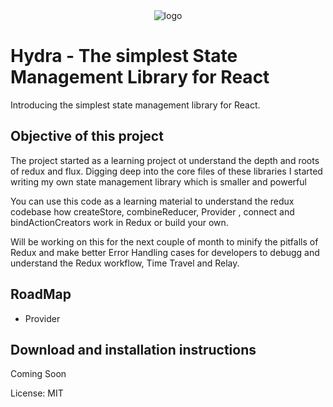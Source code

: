<div align="center">
    <img src="https://github.com/Rajdeepc/razor/blob/master/github/hydralogo.png?raw=true" alt="logo">
</div>

# Hydra - The simplest State Management Library for React

Introducing the simplest state management library for React.

## Objective of this project
The project started as a learning project ot understand the depth and roots of redux and flux. Digging deep into the core files of these libraries I started writing my own state management library which is smaller and powerful

You can use this code as a learning material to understand the redux codebase how createStore, combineReducer, Provider , connect and bindActionCreators work in Redux or build your own.

Will be working on this for the next couple of month to minify the pitfalls of Redux and make better Error Handling cases for developers to debugg and understand the Redux workflow, Time Travel and Relay.

## RoadMap
 * Provider

## Download and installation instructions 
Coming Soon

License: MIT